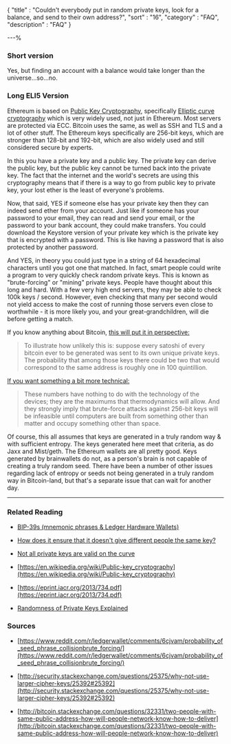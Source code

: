 {
"title"       : "Couldn't everybody put in random private keys, look for a balance, and send to their own address?",
"sort"        : "16",
"category"    : "FAQ",
"description" : "FAQ"
}

---%



### Short version

Yes, but finding an account with a balance would take longer than the universe...so...no.

### Long ELI5 Version

Ethereum is based on [Public Key Cryptography](https://en.wikipedia.org/wiki/Public-key_cryptography), specifically [Elliptic curve cryptography](https://eprint.iacr.org/2013/734.pdf) which is very widely used, not just in Ethereum. Most servers are protected via ECC. Bitcoin uses the same, as well as SSH and TLS and a lot of other stuff. The Ethereum keys specifically are 256-bit keys, which are stronger than 128-bit and 192-bit, which are also widely used and still considered secure by experts.

In this you have a private key and a public key. The private key can derive the public key, but the public key cannot be turned back into the private key. The fact that the internet and the world's secrets are using this cryptography means that if there is a way to go from public key to private key, your lost ether is the least of everyone's problems.

Now, that said, YES if someone else has your private key then they can indeed send ether from your account. Just like if someone has your password to your email, they can read and send your email, or the password to your bank account, they could make transfers. You could download the Keystore version of your private key which is the private key that is encrypted with a password. This is like having a password that is also protected by another password.

And YES, in theory you could just type in a string of 64 hexadecimal characters until you got one that matched. In fact, smart people could write a program to very quickly check random private keys. This is known as "brute-forcing" or "mining" private keys. People have thought about this long and hard. With a few very high end servers, they may be able to check 100k keys / second. However, even checking that many per second would not yield access to make the cost of running those servers even close to worthwhile - it is more likely you, and your great-grandchildren, will die before getting a match.

If you know anything about Bitcoin, [this will put it in perspective:](http://bitcoin.stackexchange.com/questions/32331/two-people-with-same-public-address-how-will-people-network-know-how-to-deliver)

> To illustrate how unlikely this is: suppose every satoshi of every bitcoin ever to be generated was sent to its own unique private keys. The probability that among those keys there could be two that would correspond to the same address is roughly one in 100 quintillion.

[If you want something a bit more technical:](http://security.stackexchange.com/questions/25375/why-not-use-larger-cipher-keys/25392#25392)

> These numbers have nothing to do with the technology of the devices; they are the maximums that thermodynamics will allow. And they strongly imply that brute-force attacks against 256-bit keys will be infeasible until computers are built from something other than matter and occupy something other than space.

Of course, this all assumes that keys are generated in a truly random way & with sufficient entropy. The keys generated here meet that criteria, as do Jaxx and Mist/geth. The Ethereum wallets are all pretty good. Keys generated by brainwallets do not, as a person's brain is not capable of creating a truly random seed. There have been a number of other issues regarding lack of entropy or seeds not being generated in a truly random way in Bitcoin-land, but that's a separate issue that can wait for another day.


---

### Related Reading

-  [BIP-39s (mnemonic phrases & Ledger Hardware Wallets)](https://www.reddit.com/r/ledgerwallet/comments/6cjvam/probability_of_seed_phrase_collisionbrute_forcing/
)

- [How does it ensure that it doesn't give different people the same key?](https://myetherwallet.groovehq.com/knowledge_base/topics/wip-how-does-it-ensure-that-it-doesnt-give-different-people-the-same-key)

- [Not all private keys are valid on the curve](https://crypto.stackexchange.com/questions/30269/are-all-possible-ec-private-keys-valid)

- [https://en.wikipedia.org/wiki/Public-key_cryptography](https://en.wikipedia.org/wiki/Public-key_cryptography)

- [https://eprint.iacr.org/2013/734.pdf](https://eprint.iacr.org/2013/734.pdf)

- [Randomness of Private Keys Explained](https://www.reddit.com/r/ethereum/comments/6s1wzp/probably_a_stupid_question_about_mew_vulnerability/)


### Sources

- [https://www.reddit.com/r/ledgerwallet/comments/6cjvam/probability_of_seed_phrase_collisionbrute_forcing/](https://www.reddit.com/r/ledgerwallet/comments/6cjvam/probability_of_seed_phrase_collisionbrute_forcing/)

- [http://security.stackexchange.com/questions/25375/why-not-use-larger-cipher-keys/25392#25392](http://security.stackexchange.com/questions/25375/why-not-use-larger-cipher-keys/25392#25392)

- [http://bitcoin.stackexchange.com/questions/32331/two-people-with-same-public-address-how-will-people-network-know-how-to-deliver](http://bitcoin.stackexchange.com/questions/32331/two-people-with-same-public-address-how-will-people-network-know-how-to-deliver)

